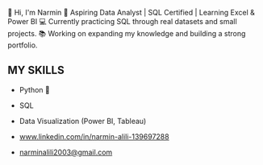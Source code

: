 👋 Hi, I'm Narmin
🎯 Aspiring Data Analyst | SQL Certified | Learning Excel & Power BI
💻 Currently practicing SQL through real datasets and small projects.
📚 Working on expanding my knowledge and building a strong portfolio.

## MY SKILLS
- Python 🐍
- SQL
- Data Visualization (Power BI, Tableau)

- www.linkedin.com/in/narmin-alili-139697288
- narminalili2003@gmail.com

